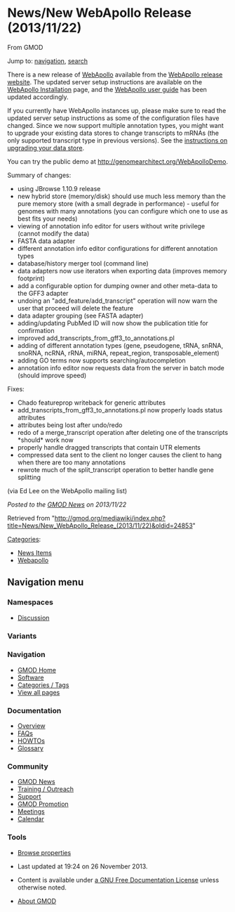 









<span id="top"></span>







# <span dir="auto">News/New WebApollo Release (2013/11/22)</span>





From GMOD









Jump to: [navigation](#mw-navigation), [search](#p-search)





There is a new release of [WebApollo](../../../WebApollo.1 "WebApollo")
available from the
<a href="http://genomearchitect.org/webapollo/releases"
class="external text" rel="nofollow">WebApollo release website</a>. The
updated server setup instructions are available on the [WebApollo
Installation](../../../WebApollo_Installation "WebApollo Installation")
page, and the <a
href="http://genomearchitect.org/webapollo/docs/webapollo_user_guide.pdf"
class="external text" rel="nofollow">WebApollo user guide</a> has been
updated accordingly.

If you currently have WebApollo instances up, please make sure to read
the updated server setup instructions as some of the configuration files
have changed. Since we now support multiple annotation types, you might
want to upgrade your existing data stores to change transcripts to mRNAs
(the only supported transcript type in previous versions). See the
[instructions on upgrading your data
store](../../../WebApollo_Installation#Upgrading_existing_annotation_data_stores "WebApollo Installation").

You can try the public demo at
<a href="http://genomearchitect.org/WebApolloDemo" class="external free"
rel="nofollow">http://genomearchitect.org/WebApolloDemo</a>.

Summary of changes:

- using JBrowse 1.10.9 release
- new hybrid store (memory/disk) should use much less memory than the
  pure memory store (with a small degrade in performance) - useful for
  genomes with many annotations (you can configure which one to use as
  best fits your needs)
- viewing of annotation info editor for users without write privilege
  (cannot modify the data)
- FASTA data adapter
- different annotation info editor configurations for different
  annotation types
- database/history merger tool (command line)
- data adapters now use iterators when exporting data (improves memory
  footprint)
- add a configurable option for dumping owner and other meta-data to the
  GFF3 adapter
- undoing an "add_feature/add_transcript" operation will now warn the
  user that proceed will delete the feature
- data adapter grouping (see FASTA adapter)
- adding/updating PubMed ID will now show the publication title for
  confirmation
- improved add_transcripts_from_gff3_to_annotations.pl
- adding of different annotation types (gene, pseudogene, tRNA, snRNA,
  snoRNA, ncRNA, rRNA, miRNA, repeat_region, transposable_element)
- adding GO terms now supports searching/autocompletion
- annotation info editor now requests data from the server in batch mode
  (should improve speed)

Fixes:

- Chado featureprop writeback for generic attributes
- add_transcripts_from_gff3_to_annotations.pl now properly loads status
  attributes
- attributes being lost after undo/redo
- redo of a merge_transcript operation after deleting one of the
  transcripts \*should\* work now
- properly handle dragged transcripts that contain UTR elements
- compressed data sent to the client no longer causes the client to hang
  when there are too many annotations
- rewrote much of the split_transcript operation to better handle gene
  splitting

(via Ed Lee on the WebApollo mailing list)

  



*Posted to the [GMOD News](../../../GMOD_News "GMOD News") on
2013/11/22*







Retrieved from
"<http://gmod.org/mediawiki/index.php?title=News/New_WebApollo_Release_(2013/11/22)&oldid=24853>"







[Categories](../../../Special%3ACategories "Special%3ACategories"):

- [News Items](../../../Category%3ANews_Items "Category%3ANews Items")
- [Webapollo](../../../Category%3AWebapollo "Category%3AWebapollo")















## Navigation menu









### Namespaces


- <span id="ca-talk"><a
  href="http://gmod.org/mediawiki/index.php?title=Talk:News/New_WebApollo_Release_(2013/11/22)&amp;action=edit&amp;redlink=1"
  accesskey="t"
  title="Discussion about the content page [t]">Discussion</a></span>





### 

### Variants[](#)























<a href="../../../Main_Page"
style="background-image: url(../../../../images/GMOD-cogs.png);"
title="Visit the main page"></a>





### Navigation



- <span id="n-GMOD-Home">[GMOD Home](../../../Main_Page)</span>
- <span id="n-Software">[Software](../../../GMOD_Components)</span>
- <span id="n-Categories-.2F-Tags">[Categories /
  Tags](../../../Categories)</span>
- <span id="n-View-all-pages">[View all
  pages](../../../Special:AllPages)</span>







### Documentation



- <span id="n-Overview">[Overview](../../../Overview)</span>
- <span id="n-FAQs">[FAQs](../../../Category%3AFAQ)</span>
- <span id="n-HOWTOs">[HOWTOs](../../../Category%3AHOWTO)</span>
- <span id="n-Glossary">[Glossary](../../../Glossary)</span>







### Community



- <span id="n-GMOD-News">[GMOD News](../../../GMOD_News)</span>
- <span id="n-Training-.2F-Outreach">[Training /
  Outreach](../../../Training_and_Outreach)</span>
- <span id="n-Support">[Support](../../../Support)</span>
- <span id="n-GMOD-Promotion">[GMOD
  Promotion](../../../GMOD_Promotion)</span>
- <span id="n-Meetings">[Meetings](../../../Meetings)</span>
- <span id="n-Calendar">[Calendar](../../../Calendar)</span>







### Tools




- <span id="t-smwbrowselink"><a
  href="../../../Special%3ABrowse/News-2FNew_WebApollo_Release_(2013-2F11-2F22)"
  rel="smw-browse">Browse properties</a></span>












- <span id="footer-info-lastmod">Last updated at 19:24 on 26 November
  2013.</span>
<!-- - <span id="footer-info-viewcount">14,489 page views.</span> -->
- <span id="footer-info-copyright">Content is available under
  <a href="http://www.gnu.org/licenses/fdl-1.3.html" class="external"
  rel="nofollow">a GNU Free Documentation License</a> unless otherwise
  noted.</span>

<!-- -->

- <span id="footer-places-about">[About
  GMOD](../../../GMOD%3AAbout "GMOD%3AAbout")</span>

<!-- -->







